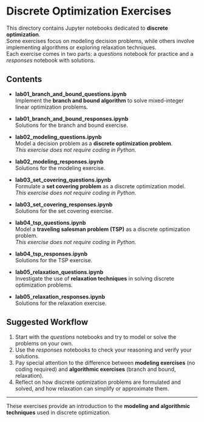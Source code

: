 # Discrete Optimization Exercises

This directory contains Jupyter notebooks dedicated to **discrete optimization**.  
Some exercises focus on modeling decision problems, while others involve implementing algorithms or exploring relaxation techniques.  
Each exercise comes in two parts: a *questions* notebook for practice and a *responses* notebook with solutions.  

## Contents

- **lab01_branch_and_bound_questions.ipynb**  
  Implement the **branch and bound algorithm** to solve mixed-integer linear optimization problems.  
- **lab01_branch_and_bound_responses.ipynb**  
  Solutions for the branch and bound exercise.  

- **lab02_modeling_questions.ipynb**  
  Model a decision problem as a **discrete optimization problem**.  
  *This exercise does not require coding in Python.*  
- **lab02_modeling_responses.ipynb**  
  Solutions for the modeling exercise.  

- **lab03_set_covering_questions.ipynb**  
  Formulate a **set covering problem** as a discrete optimization model.  
  *This exercise does not require coding in Python.*  
- **lab03_set_covering_responses.ipynb**  
  Solutions for the set covering exercise.  

- **lab04_tsp_questions.ipynb**  
  Model a **traveling salesman problem (TSP)** as a discrete optimization problem.  
  *This exercise does not require coding in Python.*  
- **lab04_tsp_responses.ipynb**  
  Solutions for the TSP exercise.  

- **lab05_relaxation_questions.ipynb**  
  Investigate the use of **relaxation techniques** in solving discrete optimization problems.  
- **lab05_relaxation_responses.ipynb**  
  Solutions for the relaxation exercise.  

## Suggested Workflow

1. Start with the *questions* notebooks and try to model or solve the problems on your own.  
2. Use the *responses* notebooks to check your reasoning and verify your solutions.  
3. Pay special attention to the difference between **modeling exercises** (no coding required) and **algorithmic exercises** (branch and bound, relaxation).  
4. Reflect on how discrete optimization problems are formulated and solved, and how relaxation can simplify or approximate them.  

---

These exercises provide an introduction to the **modeling and algorithmic techniques** used in discrete optimization.  